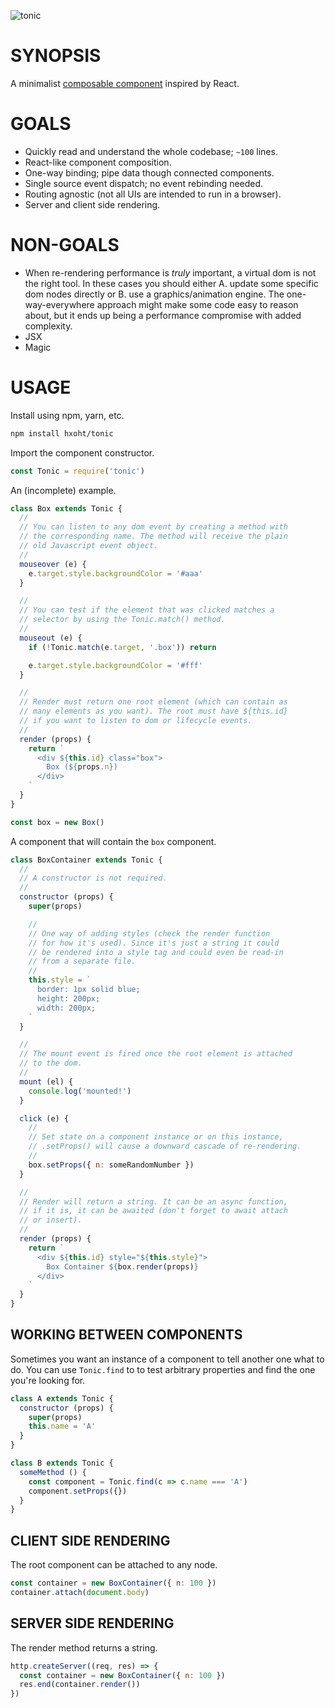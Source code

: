 ![tonic](https://github.com/hxoht/tonic/raw/addimage/readme-tonic.png)

# SYNOPSIS
A minimalist [composable component][A] inspired by React.

# GOALS
- Quickly read and understand the whole codebase; `~100` lines.
- React-like component composition.
- One-way binding; pipe data though connected components.
- Single source event dispatch; no event rebinding needed.
- Routing agnostic (not all UIs are intended to run in a browser).
- Server and client side rendering.

# NON-GOALS
- When re-rendering performance is *truly* important, a virtual dom is
not the right tool. In these cases you should either A. update some
specific dom nodes directly or B. use a graphics/animation engine. The
one-way-everywhere approach might make some code easy to reason about,
but it ends up being a performance compromise with added complexity.
- JSX
- Magic

# USAGE
Install using npm, yarn, etc.

```bash
npm install hxoht/tonic
```

Import the component constructor.

```js
const Tonic = require('tonic')
```

An (incomplete) example.

```js
class Box extends Tonic {
  //
  // You can listen to any dom event by creating a method with
  // the corresponding name. The method will receive the plain
  // old Javascript event object.
  //
  mouseover (e) {
    e.target.style.backgroundColor = '#aaa'
  }

  // 
  // You can test if the element that was clicked matches a
  // selector by using the Tonic.match() method.
  //
  mouseout (e) {
    if (!Tonic.match(e.target, '.box')) return

    e.target.style.backgroundColor = '#fff'
  }

  //
  // Render must return one root element (which can contain as
  // many elements as you want). The root must have ${this.id}
  // if you want to listen to dom or lifecycle events.
  //
  render (props) {
    return `
      <div ${this.id} class="box">
        Box (${props.n})
      </div>
    `
  }
}

const box = new Box()
```

A component that will contain the `box` component.

```js
class BoxContainer extends Tonic {
  //
  // A constructor is not required.
  //
  constructor (props) {
    super(props)

    //
    // One way of adding styles (check the render function
    // for how it's used). Since it's just a string it could
    // be rendered into a style tag and could even be read-in
    // from a separate file.
    //
    this.style = `
      border: 1px solid blue;
      height: 200px;
      width: 200px;
    `
  }

  //
  // The mount event is fired once the root element is attached
  // to the dom.
  //
  mount (el) {
    console.log('mounted!')
  }

  click (e) {
    //
    // Set state on a component instance or on this instance,
    // .setProps() will cause a downward cascade of re-rendering.
    //
    box.setProps({ n: someRandomNumber })
  }

  //
  // Render will return a string. It can be an async function,
  // if it is, it can be awaited (don't forget to await attach
  // or insert).
  //
  render (props) {
    return `
      <div ${this.id} style="${this.style}">
        Box Container ${box.render(props)}
      </div>
    `
  }
}
```

## WORKING BETWEEN COMPONENTS
Sometimes you want an instance of a component to tell another one what to do.
You can use `Tonic.find` to to test arbitrary properties and find the one you're
looking for.

```js
class A extends Tonic {
  constructor (props) {
    super(props)
    this.name = 'A'
  }
}

class B extends Tonic {
  someMethod () {
    const component = Tonic.find(c => c.name === 'A')
    component.setProps({})
  }
}
```

## CLIENT SIDE RENDERING
The root component can be attached to any node.

```js
const container = new BoxContainer({ n: 100 })
container.attach(document.body)
```

## SERVER SIDE RENDERING
The render method returns a string.

```js
http.createServer((req, res) => {
  const container = new BoxContainer({ n: 100 })
  res.end(container.render())
})
```

[A]:https://hxoht.github.io/tonic/
[0]:https://developer.mozilla.org/en-US/docs/Web/JavaScript/Reference/Template_literals
